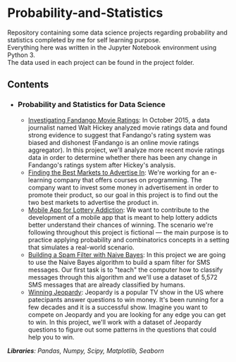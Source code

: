 # Probability-and-Statistics
Repository containing some data science projects regarding probability and statistics completed by me for self learning purpose.  
Everything here was written in the Jupyter Notebook environment using Python 3.  
The data used in each project can be found in the project folder.  

## Contents  
  
  * ### **Probability and Statistics for Data Science**  
    
    * [Investigating Fandango Movie Ratings](https://github.com/LucaMagini/Probability-and-Statistics/blob/master/Investigating%20Fandango%20Movie%20Ratings/Investigating%20Fandango%20Movie%20Ratings.ipynb): In October 2015, a data journalist named Walt Hickey analyzed movie ratings data and found strong evidence to suggest that Fandango's rating system was biased and dishonest (Fandango is an online movie ratings aggregator). In this project, we'll analyze more recent movie ratings data in order to determine whether there has been any change in Fandango's ratings system after Hickey's analysis.
    * [Finding the Best Markets to Advertise In](https://github.com/LucaMagini/Probability-and-Statistics/blob/master/Finding%20the%20Best%20Markets%20to%20Advertise%20In/Finding%20the%20Best%20Markets%20to%20Advertise%20In.ipynb): We're working for an e-learning company that offers courses on programming. The company want to invest some money in advertisement in order to promote their product, so our goal in this project is to find out the two best markets to advertise the product in.
    * [Mobile App for Lottery Addiction](https://github.com/LucaMagini/Probability-and-Statistics/blob/master/Mobile%20App%20for%20Lottery%20Addiction/Mobile%20App%20for%20Lottery%20Addiction.ipynb): We want to contribute to the development of a mobile app that is meant to help lottery addicts better understand their chances of winning. The scenario we're following throughout this project is fictional — the main purpose is to practice applying probability and combinatorics concepts in a setting that simulates a real-world scenario.
    * [Building a Spam Filter with Naive Bayes](https://github.com/LucaMagini/Probability-and-Statistics/blob/master/Building%20a%20Spam%20Filter%20with%20Naive%20Bayes/Building%20a%20Spam%20Filter%20with%20Naive%20Bayes.ipynb): 
In this project we are going to use the Naive Bayes algorithm to build a spam filter for SMS messages. Our first task is to "teach" the computer how to classify messages through this algorithm and we'll use a dataset of 5,572 SMS messages that are already classified by humans.
    * [Winning Jeopardy](https://github.com/LucaMagini/Probability-and-Statistics/blob/master/Winning%20Jeopardy/Winning%20Jeopardy.ipynb): 
Jeopardy is a popular TV show in the US where patecipants answer questions to win money. It's been running for a few decades and it is a successful show. Imagine you want to compete on Jeopardy and you are looking for any edge you can get to win. In this project, we'll work with a dataset of Jeopardy questions to figure out some patterns in the questions that could help you to win.

***Libraries**: Pandas, Numpy, Scipy, Matplotlib, Seaborn*

